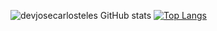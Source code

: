 ![devjosecarlosteles GitHub stats](https://github-readme-stats.vercel.app/api?username=devjosecarlosteles&show_icons=true&theme=radical)
[![Top Langs](https://github-readme-stats.vercel.app/api/top-langs/?username=devjosecarlosteles&layout=compact)](https://github.com/devjosecarlosteles/github-readme-stats)
